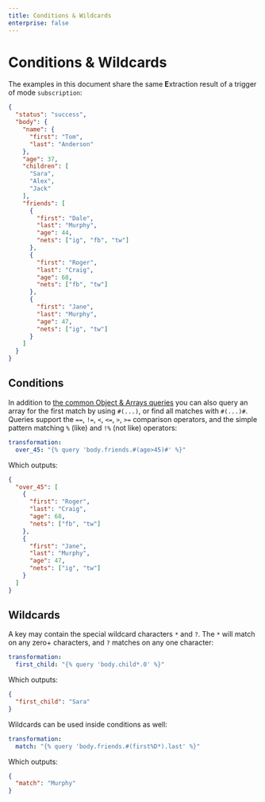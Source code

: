 ```yaml
---
title: Conditions & Wildcards
enterprise: false
---
```


# Conditions & Wildcards

The examples in this document share the same **E**xtraction result of a trigger
of mode `subscription`:
```json
{
  "status": "success",
  "body": {
    "name": {
      "first": "Tom",
      "last": "Anderson"
    },
    "age": 37,
    "children": [
      "Sara",
      "Alex",
      "Jack"
    ],
    "friends": [
      {
        "first": "Dale",
        "last": "Murphy",
        "age": 44,
        "nets": ["ig", "fb", "tw"]
      },
      {
        "first": "Roger",
        "last": "Craig",
        "age": 68,
        "nets": ["fb", "tw"]
      },
      {
        "first": "Jane",
        "last": "Murphy",
        "age": 47,
        "nets": ["ig", "tw"]
      }
    ]
  }
}
```

## Conditions

In addition to [the common Object & Arrays queries](/blacksmith/transformation/queries/lists)
you can also query an array for the first match by using `#(...)`, or find all
matches with `#(...)#`. Queries support the `==`, `!=`, `<`, `<=`, `>`, `>=`
comparison operators, and the simple pattern matching `%` (like) and `!%` (not
like) operators:
```yml
transformation:
  over_45: "{% query 'body.friends.#(age>45)#' %}"
```

Which outputs:
```json
{
  "over_45": [
    {
      "first": "Roger",
      "last": "Craig",
      "age": 68,
      "nets": ["fb", "tw"]
    },
    {
      "first": "Jane",
      "last": "Murphy",
      "age": 47,
      "nets": ["ig", "tw"]
    }
  ]
}
```

## Wildcards

A key may contain the special wildcard characters `*` and `?`. The `*` will match
on any zero+ characters, and `?` matches on any one character:
```yml
transformation:
  first_child: "{% query 'body.child*.0' %}"
```

Which outputs:
```json
{
  "first_child": "Sara"
}
```

Wildcards can be used inside conditions as well:
```yml
transformation:
  match: "{% query 'body.friends.#(first%D*).last' %}"
```

Which outputs:
```json
{
  "match": "Murphy"
}
```
